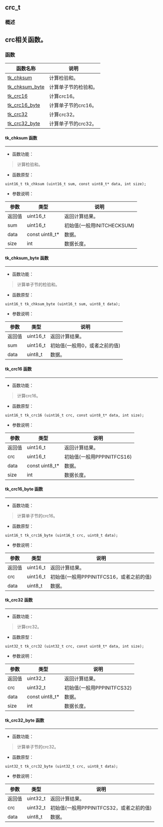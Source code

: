 ## crc\_t
### 概述
crc相关函数。
----------------------------------
### 函数
<p id="crc_t_methods">

| 函数名称 | 说明 | 
| -------- | ------------ | 
| <a href="#crc_t_tk_chksum">tk\_chksum</a> | 计算检验和。 |
| <a href="#crc_t_tk_chksum_byte">tk\_chksum\_byte</a> | 计算单子节的检验和。 |
| <a href="#crc_t_tk_crc16">tk\_crc16</a> | 计算crc16。 |
| <a href="#crc_t_tk_crc16_byte">tk\_crc16\_byte</a> | 计算单子节的crc16。 |
| <a href="#crc_t_tk_crc32">tk\_crc32</a> | 计算crc32。 |
| <a href="#crc_t_tk_crc32_byte">tk\_crc32\_byte</a> | 计算单子节的crc32。 |
#### tk\_chksum 函数
-----------------------

* 函数功能：

> <p id="crc_t_tk_chksum">计算检验和。

* 函数原型：

```
uint16_t tk_chksum (uint16_t sum, const uint8_t* data, int size);
```

* 参数说明：

| 参数 | 类型 | 说明 |
| -------- | ----- | --------- |
| 返回值 | uint16\_t | 返回计算结果。 |
| sum | uint16\_t | 初始值(一般用INITCHECKSUM) |
| data | const uint8\_t* | 数据。 |
| size | int | 数据长度。 |
#### tk\_chksum\_byte 函数
-----------------------

* 函数功能：

> <p id="crc_t_tk_chksum_byte">计算单子节的检验和。

* 函数原型：

```
uint16_t tk_chksum_byte (uint16_t sum, uint8_t data);
```

* 参数说明：

| 参数 | 类型 | 说明 |
| -------- | ----- | --------- |
| 返回值 | uint16\_t | 返回计算结果。 |
| sum | uint16\_t | 初始值(一般用0，或者之前的值) |
| data | uint8\_t | 数据。 |
#### tk\_crc16 函数
-----------------------

* 函数功能：

> <p id="crc_t_tk_crc16">计算crc16。

* 函数原型：

```
uint16_t tk_crc16 (uint16_t crc, const uint8_t* data, int size);
```

* 参数说明：

| 参数 | 类型 | 说明 |
| -------- | ----- | --------- |
| 返回值 | uint16\_t | 返回计算结果。 |
| crc | uint16\_t | 初始值(一般用PPPINITFCS16) |
| data | const uint8\_t* | 数据。 |
| size | int | 数据长度。 |
#### tk\_crc16\_byte 函数
-----------------------

* 函数功能：

> <p id="crc_t_tk_crc16_byte">计算单子节的crc16。

* 函数原型：

```
uint16_t tk_crc16_byte (uint16_t crc, uint8_t data);
```

* 参数说明：

| 参数 | 类型 | 说明 |
| -------- | ----- | --------- |
| 返回值 | uint16\_t | 返回计算结果。 |
| crc | uint16\_t | 初始值(一般用PPPINITFCS16，或者之前的值) |
| data | uint8\_t | 数据。 |
#### tk\_crc32 函数
-----------------------

* 函数功能：

> <p id="crc_t_tk_crc32">计算crc32。

* 函数原型：

```
uint32_t tk_crc32 (uint32_t crc, const uint8_t* data, int size);
```

* 参数说明：

| 参数 | 类型 | 说明 |
| -------- | ----- | --------- |
| 返回值 | uint32\_t | 返回计算结果。 |
| crc | uint32\_t | 初始值(一般用PPPINITFCS32) |
| data | const uint8\_t* | 数据。 |
| size | int | 数据长度。 |
#### tk\_crc32\_byte 函数
-----------------------

* 函数功能：

> <p id="crc_t_tk_crc32_byte">计算单子节的crc32。

* 函数原型：

```
uint32_t tk_crc32_byte (uint32_t crc, uint8_t data);
```

* 参数说明：

| 参数 | 类型 | 说明 |
| -------- | ----- | --------- |
| 返回值 | uint32\_t | 返回计算结果。 |
| crc | uint32\_t | 初始值(一般用PPPINITFCS32，或者之前的值) |
| data | uint8\_t | 数据。 |
